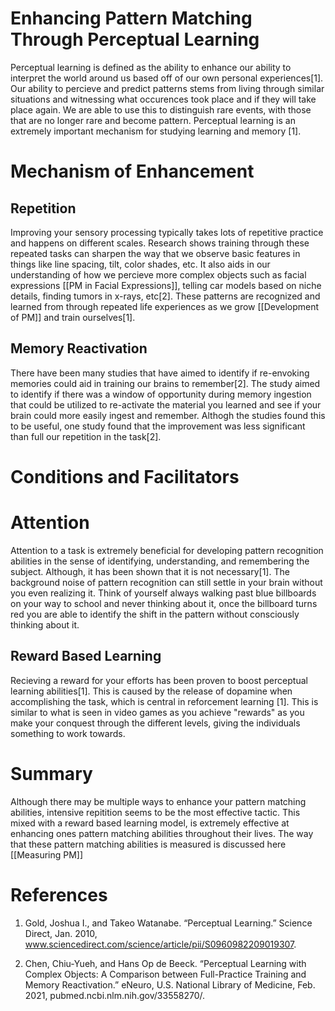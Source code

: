 # Enhancing Pattern Matching Through Perceptual Learning 

Perceptual learning is defined as the ability to enhance our ability to interpret the world around us based off of our own personal experiences[1].  Our ability to percieve and predict patterns stems from living through similar situations and witnessing what occurences took place and if they will take place again.  We are able to use this to distinguish rare events, with those that are no longer rare and become pattern.  Perceptual learning is an extremely important mechanism for studying learning and memory [1].  

# Mechanism of Enhancement

## Repetition
Improving your sensory processing typically takes lots of repetitive practice and happens on different scales.  Research shows training through these repeated tasks can sharpen the way that we observe basic features in things like line spacing, tilt, color shades, etc. It also aids in our understanding of how we percieve more complex objects such as facial expressions [[PM in Facial Expressions]], telling car models based on niche details, finding tumors in x-rays, etc[2].  These patterns are recognized and learned from through repeated life experiences as we grow [[Development of PM]] and train ourselves[1].  

## Memory Reactivation
There have been many studies that have aimed to identify if re-envoking memories could aid in training our brains to remember[2].  The study aimed to identify if there was a window of opportunity during memory ingestion that could be utilized to re-activate the material you learned and see if your brain could more easily ingest and remember.  Althogh the studies found this to be useful, one study found that the improvement was less significant than full our repetition in the task[2].  

# Conditions and Facilitators

# Attention
Attention to a task is extremely beneficial for developing pattern recognition abilities in the sense of identifying, understanding, and remembering the subject.  Although, it has been shown that it is not necessary[1].  The background noise of pattern recognition can still settle in your brain without you even realizing it.  Think of yourself always walking past blue billboards on your way to school and never thinking about it, once the billboard turns red you are able to identify the shift in the pattern without consciously thinking about it.  

## Reward Based Learning
Recieving a reward for your efforts has been proven to boost perceptual learning abilities[1].  This is caused by the release of dopamine when accomplishing the task, which is central in reforcement learning [1].  This is similar to what is seen in video games as you achieve "rewards" as you make your conquest through the different levels, giving the individuals something to work towards.  

# Summary
Although there may be multiple ways to enhance your pattern matching abilities, intensive repitition seems to be the most effective tactic.  This mixed with a reward based learning model, is extremely effective at enhancing ones pattern matching abilities throughout their lives. The way that these pattern matching abilities is measured is discussed here [[Measuring PM]]




# References
1. Gold, Joshua I., and Takeo Watanabe. “Perceptual Learning.” Science Direct, Jan. 2010, www.sciencedirect.com/science/article/pii/S0960982209019307. 

2. Chen, Chiu-Yueh, and Hans Op de Beeck. “Perceptual Learning with Complex Objects: A Comparison between Full-Practice Training and Memory Reactivation.” eNeuro, U.S. National Library of Medicine, Feb. 2021, pubmed.ncbi.nlm.nih.gov/33558270/. 